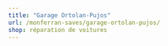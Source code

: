 ```yaml
---
title: "Garage Ortolan-Pujos"
url: /monferran-saves/garage-ortolan-pujos/
shop: réparation de voitures
---
```

